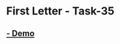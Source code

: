 # First Letter - Task-35

## [- Demo](https://omarabouelkheirr.github.io/Front-end_Tasks/First%20Letter/)
